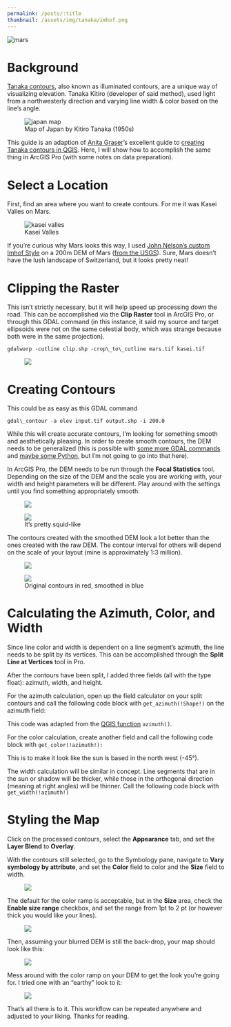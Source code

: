 ```yaml
---
permalink: /posts/:title
thumbnail: /assets/img/tanaka/imhof.png
---
```


<img class="full-width" src="/assets/img/tanaka/oxia.png" alt="mars">

Background
==========

[Tanaka contours](http://wiki.gis.com/wiki/index.php/Tanaka_contours), also known as illuminated contours, are a unique way of visualizing elevation. Tanaka Kitiro (developer of said method), used light from a northwesterly direction and varying line width & color based on the line’s angle.

<figure>
  <img src="/assets/img/tanaka/tanaka-og.jpg" alt="japan map"/>
  <figcaption>Map of Japan by Kitiro Tanaka (1950s)</figcaption>
</figure>

This guide is an adaption of [Anita Graser](https://anitagraser.com/)’s excellent guide to [creating Tanaka contours in QGIS](https://anitagraser.com/2015/05/24/how-to-create-illuminated-contours-tanaka-style/). Here, I will show how to accomplish the same thing in ArcGIS Pro (with some notes on data preparation).

Select a Location
=================

First, find an area where you want to create contours. For me it was Kasei Valles on Mars.

<figure>
  <img src="/assets/img/tanaka/imhof.png" alt="kasei valles"/>
  <figcaption>Kasei Valles</figcaption>
</figure>

If you’re curious why Mars looks this way, I used [John Nelson’s custom Imhof Style](https://www.esri.com/arcgis-blog/products/arcgis-pro/mapping/steal-this-imhof-like-topography-style-please/) on a 200m DEM of Mars ([from the USGS](https://astrogeology.usgs.gov/search/map/Mars/Topography/HRSC_MOLA_Blend/Mars_HRSC_MOLA_BlendDEM_Global_200mp_v2)). Sure, Mars doesn’t have the lush landscape of Switzerland, but it looks pretty neat!

Clipping the Raster
===================

This isn’t strictly necessary, but it will help speed up processing down the road. This can be accomplished via the **Clip Raster** tool in ArcGIS Pro, or through this GDAL command (in this instance, it said my source and target ellipsoids were not on the same celestial body, which was strange because both were in the same projection).

```
gdalwarp -cutline clip.shp -crop\_to\_cutline mars.tif kasei.tif
```

<figure>
  <img src="/assets/img/tanaka/clip-raster.png"/>
</figure>

Creating Contours
=================

This could be as easy as this GDAL command

```
gdal\_contour -a elev input.tif output.shp -i 200.0
```

While this will create accurate contours, I’m looking for something smooth and aesthetically pleasing. In order to create smooth contours, the DEM needs to be generalized (this is possible with [some more GDAL commands](https://gis.stackexchange.com/questions/30627/smoothing-reinterpolating-raster-with-gdal) and [maybe some Python](https://gis.stackexchange.com/questions/9431/what-raster-smoothing-generalization-tools-are-available), but I’m not going to go into that here).

In ArcGIS Pro, the DEM needs to be run through the **Focal Statistics** tool. Depending on the size of the DEM and the scale you are working with, your width and height parameters will be different. Play around with the settings until you find something appropriately smooth.
<figure>
    <img src="/assets/img/tanaka/focal-stats.png"/>
</figure>

<figure>
    <img src="/assets/img/tanaka/dem-blur.png"/>
    <figcaption>It’s pretty squid-like</figcaption>
</figure>

The contours created with the smoothed DEM look a lot better than the ones created with the raw DEM. The contour interval for others will depend on the scale of your layout (mine is approximately 1:3 million).

<figure>
    <img src="/assets/img/tanaka/contour.png"/>
</figure>

<figure>
    <img src="/assets/img/tanaka/compare.png"/>
    <figcaption>Original contours in red, smoothed in blue</figcaption>
</figure>

Calculating the Azimuth, Color, and Width
=========================================

Since line color and width is dependent on a line segment’s azimuth, the line needs to be split by its vertices. This can be accomplished through the **Split Line at Vertices** tool in Pro.

After the contours have been split, I added three fields (all with the type float): azimuth, width, and height.

For the azimuth calculation, open up the field calculator on your split contours and call the following code block with `get_azimuth(!Shape!)` on the azimuth field:

<script src="https://gist.github.com/freestok/2911012ab2ea071c860e4a2b997532a1.js"></script>

This code was adapted from the [QGIS function](https://qgis.org/api/qgspoint_8cpp_source.html#l00716) `azimuth()`.

For the color calculation, create another field and call the following code block with `get_color(!azimuth!):`

<script src="https://gist.github.com/freestok/4f907877e65e664bc16db360c9026989.js"></script>

This is to make it look like the sun is based in the north west (-45°).

The width calculation will be similar in concept. Line segments that are in the sun or shadow will be thicker, while those in the orthogonal direction (meaning at right angles) will be thinner. Call the following code block with `get_width(!azimuth!)`

<script src="https://gist.github.com/freestok/3ce60daca4031e843d7e0c31c0a1b59b.js"></script>

Styling the Map
===============

Click on the processed contours, select the **Appearance** tab, and set the **Layer Blend** to **Overlay**.

With the contours still selected, go to the Symbology pane, navigate to **Vary symbology by attribute**, and set the **Color** field to color and the **Size** field to width.

<figure>
    <img src="/assets/img/tanaka/color.png"/>
</figure>

The default for the color ramp is acceptable, but in the **Size** area, check the **Enable size range** checkbox, and set the range from 1pt to 2 pt (or however thick you would like your lines).

<figure>
    <img src="/assets/img/tanaka/size.png"/>
</figure>

Then, assuming your blurred DEM is still the back-drop, your map should look like this:

<figure>
    <img src="/assets/img/tanaka/kasei-bw.png"/>
</figure>

Mess around with the color ramp on your DEM to get the look you’re going for. I tried one with an “earthy” look to it:

<figure>
    <img src="/assets/img/tanaka/kasei-earth.png"/>
</figure>

That’s all there is to it. This workflow can be repeated anywhere and adjusted to your liking. Thanks for reading.